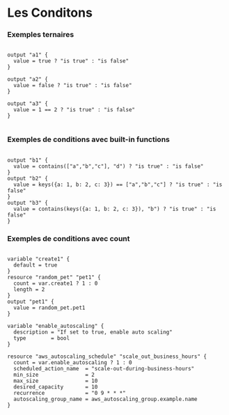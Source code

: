

# Les Conditons

### Exemples ternaires

~~~~~~~~~~~~~~~~~~~~~~~~~~~~~~~~~~~~~~~~~~ {.zsh}

output "a1" {
  value = true ? "is true" : "is false"
}

output "a2" {
  value = false ? "is true" : "is false"
}

output "a3" {
  value = 1 == 2 ? "is true" : "is false"
}


~~~~~~~~~~~~~~~~~~~~~~~~~~~~~~~~~~~~~~~~~~


### Exemples de conditions avec built-in functions

~~~~~~~~~~~~~~~~~~~~~~~~~~~~~~~~~~~~~~~~~~ {.zsh}

output "b1" {
  value = contains(["a","b","c"], "d") ? "is true" : "is false"
}
output "b2" {
  value = keys({a: 1, b: 2, c: 3}) == ["a","b","c"] ? "is true" : "is false"
}
output "b3" {
  value = contains(keys({a: 1, b: 2, c: 3}), "b") ? "is true" : "is false"
}

~~~~~~~~~~~~~~~~~~~~~~~~~~~~~~~~~~~~~~~~~~


### Exemples de conditions avec count 


~~~~~~~~~~~~~~~~~~~~~~~~~~~~~~~~~~~~~~~~~~ {.zsh}

variable "create1" {
  default = true
}
resource "random_pet" "pet1" {
  count = var.create1 ? 1 : 0
  length = 2
}
output "pet1" {
  value = random_pet.pet1
}

~~~~~~~~~~~~~~~~~~~~~~~~~~~~~~~~~~~~~~~~~~


~~~~~~~~~~~~~~~~~~~~~~~~~~~~~~~~~~~~~~~~~~ {.zsh}
variable "enable_autoscaling" {
  description = "If set to true, enable auto scaling"
  type        = bool
}

resource "aws_autoscaling_schedule" "scale_out_business_hours" {
  count = var.enable_autoscaling ? 1 : 0
  scheduled_action_name  = "scale-out-during-business-hours"
  min_size               = 2
  max_size               = 10
  desired_capacity       = 10
  recurrence             = "0 9 * * *"
  autoscaling_group_name = aws_autoscaling_group.example.name
}
~~~~~~~~~~~~~~~~~~~~~~~~~~~~~~~~~~~~~~~~~~


